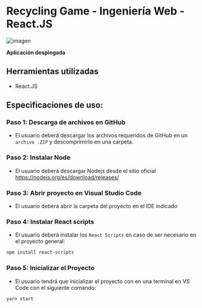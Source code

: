 # Recycling Game - Ingeniería Web - React.JS
![imagen](https://user-images.githubusercontent.com/62622922/215235688-23b4abe0-b259-4db7-aa0c-06a764e70645.png)


**Aplicación desplegada**

## Herramientas utilizadas
- React.JS

## Especificaciones de uso:
### Paso 1: Descarga de archivos en GitHub 
- El usuario deberá descargar los archivos requeridos de GitHub en un `archivo .ZIP` y descomprimirlo en una carpeta. 


### Paso 2: Instalar Node
- El usuario deberá descargar Nodejs desde el sitio oficial https://nodejs.org/es/download/releases/


### Paso 3: Abrir proyecto en Visual Studio Code
- El usuario deberá abrir la carpeta del proyecto en el IDE indicado

### Paso 4: Instalar React scripts
- El usuario deberá instalar los `React Scripts` en caso de ser necesario en el proyecto general:
```bash
npm install react-scripts
```

### Paso 5: Inicializar el Proyecto
- El usuario tendrá que inicializar el proyecto con en una terminal en VS Code con el siguiente comando:
```bash
yarn start
```

